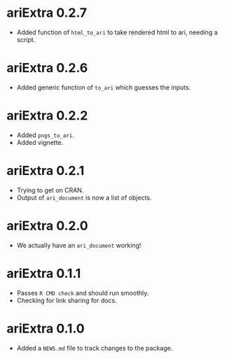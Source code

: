# ariExtra 0.2.7

* Added function of `html_to_ari` to take rendered html to ari, needing a script.

# ariExtra 0.2.6

* Added generic function of `to_ari` which guesses the inputs.

# ariExtra 0.2.2

* Added `pngs_to_ari`.
* Added vignette.

# ariExtra 0.2.1

* Trying to get on CRAN.
* Output of `ari_document` is now a list of objects.

# ariExtra 0.2.0

* We actually have an `ari_document` working!

# ariExtra 0.1.1

* Passes `R CMD check` and should run smoothly.
* Checking for link sharing for docs.

# ariExtra 0.1.0

* Added a `NEWS.md` file to track changes to the package.
